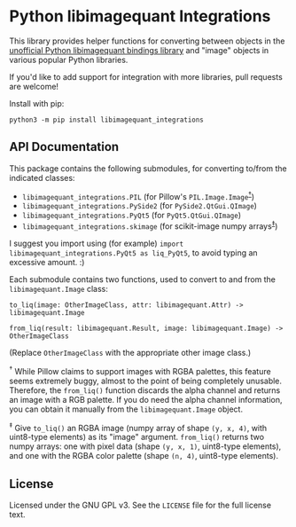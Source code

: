 Python libimagequant Integrations
=================================

This library provides helper functions for converting between objects in the
[unofficial Python libimagequant bindings library](http://libimagequant-python.readthedocs.io/)
and "image" objects in various popular Python libraries.

If you'd like to add support for integration with more libraries, pull requests
are welcome!

Install with pip:

    python3 -m pip install libimagequant_integrations
    

API Documentation
-----------------

This package contains the following submodules, for converting to/from the
indicated classes:

* `libimagequant_integrations.PIL` (for Pillow's `PIL.Image.Image`<sup>[†](#pillow)</sup>)
* `libimagequant_integrations.PySide2` (for `PySide2.QtGui.QImage`)
* `libimagequant_integrations.PyQt5` (for `PyQt5.QtGui.QImage`)
* `libimagequant_integrations.skimage` (for scikit-image numpy arrays<sup>[‡](#skimage)</sup>)

I suggest you import using (for example)
`import libimagequant_integrations.PyQt5 as liq_PyQt5`, to avoid typing an
excessive amount. :)

Each submodule contains two functions, used to convert to and from the
`libimagequant.Image` class:

    to_liq(image: OtherImageClass, attr: libimagequant.Attr) -> libimagequant.Image

    from_liq(result: libimagequant.Result, image: libimagequant.Image) -> OtherImageClass

(Replace `OtherImageClass` with the appropriate other image class.)

<sup><a name="pillow">†</a></sup>
While Pillow claims to support images with RGBA palettes, this feature seems extremely buggy, almost to the point of being completely unusable. Therefore, the `from_liq()` function discards the alpha channel and returns an image with a RGB palette. If you do need the alpha channel information, you can obtain it manually from the `libimagequant.Image` object.

<sup><a name="skimage">‡</a></sup>
Give `to_liq()` an RGBA image (numpy array of shape `(y, x, 4)`, with
uint8-type elements) as its "image" argument. `from_liq()` returns two numpy
arrays: one with pixel data (shape `(y, x, 1)`, uint8-type elements), and one
with the RGBA color palette (shape `(n, 4)`, uint8-type elements).


License
-------

Licensed under the GNU GPL v3. See the `LICENSE` file for the full license
text.
